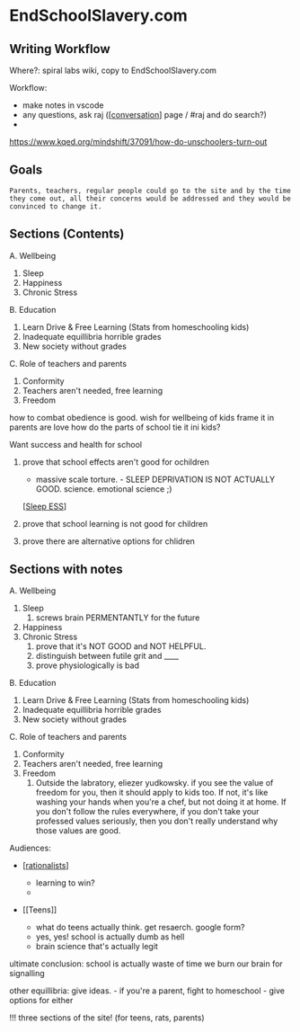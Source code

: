 # EndSchoolSlavery.com

## Writing Workflow
Where?: spiral labs wiki, copy to EndSchoolSlavery.com

Workflow:
- make notes in vscode
- any questions, ask raj ([[conversation]] page / #raj and do search?)
- 

https://www.kqed.org/mindshift/37091/how-do-unschoolers-turn-out



## Goals
    Parents, teachers, regular people could go to the site and by the time they come out, all their concerns would be addressed and they would be convinced to change it.

## Sections (Contents)

A. Wellbeing
1. Sleep
2. Happiness
3. Chronic Stress

B. Education
1. Learn Drive & Free Learning (Stats from homeschooling kids)
2. Inadequate equillibria horrible grades 
3. New society without grades

C. Role of teachers and parents
1. Conformity
2. Teachers aren't needed, free learning
3. Freedom





how to combat obedience is good. wish for wellbeing of kids
frame it in parents are love
how do the parts of school tie it ini kids?


Want success and health for school
1. prove that school effects aren't good for ochildren
    - massive scale torture.
                          - SLEEP DEPRIVATION IS NOT ACTUALLY GOOD. science. emotional science ;)

    [[Sleep ESS]]
2. prove that school learning is not good for children

3. prove there are alternative options for chlidren



## Sections with notes

A. Wellbeing
1. Sleep
   1. screws brain PERMENTANTLY for the future
2. Happiness
3. Chronic Stress
   1. prove that it's NOT GOOD and NOT HELPFUL. 
   2. distinguish between futile grit and ____
   3. prove physiologically is bad

B. Education
1. Learn Drive & Free Learning (Stats from homeschooling kids)
2. Inadequate equillibria horrible grades 
3. New society without grades

C. Role of teachers and parents
1. Conformity
2. Teachers aren't needed, free learning
3. Freedom
   1. Outside the labratory, eliezer yudkowsky. if you see the value of freedom for you, then it should apply to kids too. If not, it's like washing your hands when you're a chef, but not doing it at home. If you don't follow the rules everywhere, if you don't take your professed values seriously, then you don't really understand why those values are good.



Audiences:

- [[rationalists]]
    - learning to win?
    - 

- [[Teens]]
    - what do teens actually think. get resaerch. google form?
    - yes, yes! school is actually dumb as hell
    - brain science that's actually legit

ultimate conclusion: school is actually waste of time we burn our brain for signalling

other equillibria: give ideas.
    - if you're a parent, fight to homeschool 
    - give options for either


!!! three sections of the site! (for teens, rats, parents)
    
[//begin]: # "Autogenerated link references for markdown compatibility"
[conversation]: conversation "Conversation"
[Sleep ESS]: sleep-ess "Sleep ESS"
[rationalists]: rationalists "Rationalists"
[//end]: # "Autogenerated link references"

